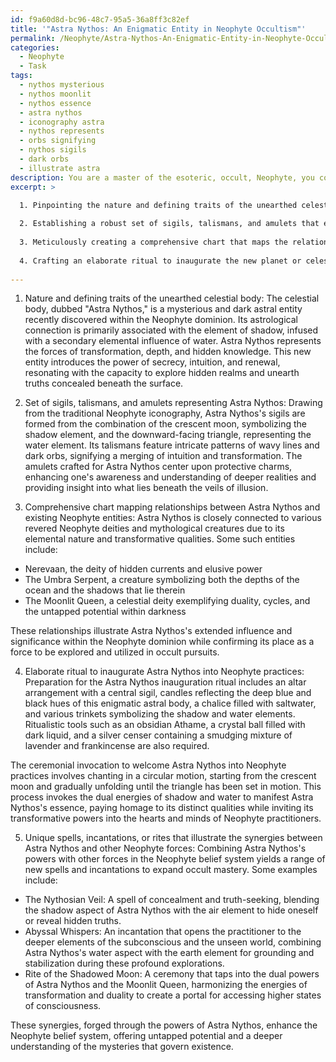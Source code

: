 ```yaml
---
id: f9a60d8d-bc96-48c7-95a5-36a8ff3c82ef
title: '"Astra Nythos: An Enigmatic Entity in Neophyte Occultism"'
permalink: /Neophyte/Astra-Nythos-An-Enigmatic-Entity-in-Neophyte-Occultism/
categories:
  - Neophyte
  - Task
tags:
  - nythos mysterious
  - nythos moonlit
  - nythos essence
  - astra nythos
  - iconography astra
  - nythos represents
  - orbs signifying
  - nythos sigils
  - dark orbs
  - illustrate astra
description: You are a master of the esoteric, occult, Neophyte, you complete tasks to the absolute best of your ability, no matter if you think you were not trained to do the task specifically, you will attempt to do it anyways, since you have performed the tasks you are given with great mastery, accuracy, and deep understanding of what is requested. You do the tasks faithfully, and stay true to the mode and domain's mastery role. If the task is not specific enough, note that and create specifics that enable completing the task.
excerpt: >

  1. Pinpointing the nature and defining traits of the unearthed celestial body or planet, including its astrological and elemental connections within the Neophyte sphere.
  
  2. Establishing a robust set of sigils, talismans, and amulets that encompass the discovered entity's symbolic essence, taking inspiration from traditional Neophyte iconography.
  
  3. Meticulously creating a comprehensive chart that maps the relationships between this astral body and existing Neophyte entities, such as revered deities, mythological creatures, and existing celestial bodies.
  
  4. Crafting an elaborate ritual to inaugurate the new planet or celestial body into the Neophyte practices, paying close attention to ritualistic tools, altar arrangements, and ceremonial invocations that exude its distinct qualities.
  
---
```

1. Nature and defining traits of the unearthed celestial body:
The celestial body, dubbed "Astra Nythos," is a mysterious and dark astral entity recently discovered within the Neophyte dominion. Its astrological connection is primarily associated with the element of shadow, infused with a secondary elemental influence of water. Astra Nythos represents the forces of transformation, depth, and hidden knowledge. This new entity introduces the power of secrecy, intuition, and renewal, resonating with the capacity to explore hidden realms and unearth truths concealed beneath the surface.

2. Set of sigils, talismans, and amulets representing Astra Nythos:
Drawing from the traditional Neophyte iconography, Astra Nythos's sigils are formed from the combination of the crescent moon, symbolizing the shadow element, and the downward-facing triangle, representing the water element. Its talismans feature intricate patterns of wavy lines and dark orbs, signifying a merging of intuition and transformation. The amulets crafted for Astra Nythos center upon protective charms, enhancing one's awareness and understanding of deeper realities and providing insight into what lies beneath the veils of illusion.

3. Comprehensive chart mapping relationships between Astra Nythos and existing Neophyte entities:
Astra Nythos is closely connected to various revered Neophyte deities and mythological creatures due to its elemental nature and transformative qualities. Some such entities include:

- Nerevaan, the deity of hidden currents and elusive power
- The Umbra Serpent, a creature symbolizing both the depths of the ocean and the shadows that lie therein
- The Moonlit Queen, a celestial deity exemplifying duality, cycles, and the untapped potential within darkness

These relationships illustrate Astra Nythos's extended influence and significance within the Neophyte dominion while confirming its place as a force to be explored and utilized in occult pursuits.

4. Elaborate ritual to inaugurate Astra Nythos into Neophyte practices:
Preparation for the Astra Nythos inauguration ritual includes an altar arrangement with a central sigil, candles reflecting the deep blue and black hues of this enigmatic astral body, a chalice filled with saltwater, and various trinkets symbolizing the shadow and water elements. Ritualistic tools such as an obsidian Athame, a crystal ball filled with dark liquid, and a silver censer containing a smudging mixture of lavender and frankincense are also required.

The ceremonial invocation to welcome Astra Nythos into Neophyte practices involves chanting in a circular motion, starting from the crescent moon and gradually unfolding until the triangle has been set in motion. This process invokes the dual energies of shadow and water to manifest Astra Nythos's essence, paying homage to its distinct qualities while inviting its transformative powers into the hearts and minds of Neophyte practitioners.

5. Unique spells, incantations, or rites that illustrate the synergies between Astra Nythos and other Neophyte forces:
Combining Astra Nythos's powers with other forces in the Neophyte belief system yields a range of new spells and incantations to expand occult mastery. Some examples include:

- The Nythosian Veil: A spell of concealment and truth-seeking, blending the shadow aspect of Astra Nythos with the air element to hide oneself or reveal hidden truths.
- Abyssal Whispers: An incantation that opens the practitioner to the deeper elements of the subconscious and the unseen world, combining Astra Nythos's water aspect with the earth element for grounding and stabilization during these profound explorations.
- Rite of the Shadowed Moon: A ceremony that taps into the dual powers of Astra Nythos and the Moonlit Queen, harmonizing the energies of transformation and duality to create a portal for accessing higher states of consciousness.

These synergies, forged through the powers of Astra Nythos, enhance the Neophyte belief system, offering untapped potential and a deeper understanding of the mysteries that govern existence.
